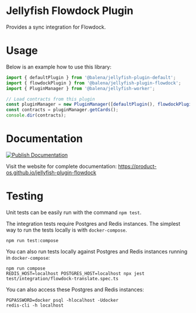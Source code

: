 # Jellyfish Flowdock Plugin

Provides a sync integration for Flowdock.

# Usage

Below is an example how to use this library:

```js
import { defaultPlugin } from '@balena/jellyfish-plugin-default';
import { flowdockPlugin } from '@balena/jellyfish-plugin-flowdock';
import { PluginManager } from '@balena/jellyfish-worker';

// Load contracts from this plugin
const pluginManager = new PluginManager([defaultPlugin(), flowdockPlugin()]);
const contracts = pluginManager.getCards();
console.dir(contracts);
```

# Documentation

[![Publish Documentation](https://github.com/product-os/jellyfish-plugin-flowdock/actions/workflows/publish-docs.yml/badge.svg)](https://github.com/product-os/jellyfish-plugin-flowdock/actions/workflows/publish-docs.yml)

Visit the website for complete documentation: https://product-os.github.io/jellyfish-plugin-flowdock

# Testing

Unit tests can be easily run with the command `npm test`.

The integration tests require Postgres and Redis instances. The simplest way to run the tests locally is with `docker-compose`.

```
npm run test:compose
```

You can also run tests locally against Postgres and Redis instances running in `docker-compose`:
```
npm run compose
REDIS_HOST=localhost POSTGRES_HOST=localhost npx jest test/integration/flowdock-translate.spec.ts
```

You can also access these Postgres and Redis instances:
```
PGPASSWORD=docker psql -hlocalhost -Udocker
redis-cli -h localhost
```
